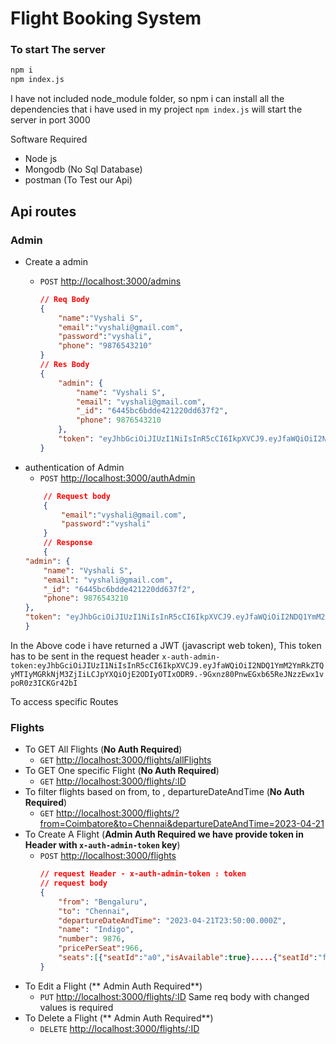 # Flight Booking System

### To start The server 
```bash
npm i 
npm index.js
```
I have not included node_module folder, so npm i can install all the dependencies that i have used in my project 
`npm index.js` will start the server in port 3000

Software Required
   - Node js 
   - Mongodb (No Sql Database)
   - postman (To Test our Api)

## Api routes

### Admin
- Create a admin 
    - `POST` [http://localhost:3000/admins](http://localhost:3000/admins)
        
        ```json
        // Req Body
        {
            "name":"Vyshali S",
            "email":"vyshali@gmail.com",
            "password":"vyshali",
            "phone": "9876543210"
        }
        // Res Body
        {
            "admin": {
                "name": "Vyshali S",
                "email": "vyshali@gmail.com",
                "_id": "6445bc6bdde421220dd637f2",
                "phone": 9876543210
            },
            "token": "eyJhbGciOiJIUzI1NiIsInR5cCI6IkpXVCJ9.eyJfaWQiOiI2NDQ1YmM2YmRkZTQyMTIyMGRkNjM3ZjIiLCJpYXQiOjE2ODIyOTE4MTl9.3Ba-f8IRtt0dHhTRE4UafROoq2g0_hXV6ai7zNKN9aY"
        }
        ```
- authentication of Admin
    - `POST` [http://localhost:3000/authAdmin](http://localhost:3000/authAdmin)
    ```json
        // Request body
        {
            "email":"vyshali@gmail.com",
            "password":"vyshali"
        }
        // Response
        {
    "admin": {
        "name": "Vyshali S",
        "email": "vyshali@gmail.com",
        "_id": "6445bc6bdde421220dd637f2",
        "phone": 9876543210
    },
    "token": "eyJhbGciOiJIUzI1NiIsInR5cCI6IkpXVCJ9.eyJfaWQiOiI2NDQ1YmM2YmRkZTQyMTIyMGRkNjM3ZjIiLCJpYXQiOjE2ODIyOTIxODR9.-9Gxnz80PnwEGxb65ReJNzzEwx1vpoR0z3ICKGr42bI"
    }
    ```
In the Above code i have returned a JWT (javascript web token), This token has to be sent in the request header `x-auth-admin-token:eyJhbGciOiJIUzI1NiIsInR5cCI6IkpXVCJ9.eyJfaWQiOiI2NDQ1YmM2YmRkZTQyMTIyMGRkNjM3ZjIiLCJpYXQiOjE2ODIyOTIxODR9.-9Gxnz80PnwEGxb65ReJNzzEwx1vpoR0z3ICKGr42bI`

To access specific Routes



### Flights
- To GET All Flights (**No Auth Required**)
    - `GET` [http://localhost:3000/flights/allFlights](http://localhost:3000/flights/allFlights)
- To GET One specific Flight (**No Auth Required**)
    - `GET` [http://localhost:3000/flights/:ID](http://localhost:3000/flights/:ID)
- To filter flights based on from, to , departureDateAndTime (**No Auth Required**)
    - `GET` [http://localhost:3000/flights/?from=Coimbatore&to=Chennai&departureDateAndTime=2023-04-21](http://localhost:3000/flights/?from=Coimbatore&to=Chennai&departureDateAndTime=2023-04-21)
- To Create A Flight (**Admin Auth Required we have provide token in Header with `x-auth-admin-token` key**)
    - `POST` [http://localhost:3000/flights](http://localhost:3000/flights)
        ```json
        // request Header - x-auth-admin-token : token
        // request body
        {
            "from": "Bengaluru",
            "to": "Chennai",
            "departureDateAndTime": "2023-04-21T23:50:00.000Z",
            "name": "Indigo",
            "number": 9876,
            "pricePerSeat":966,
            "seats":[{"seatId":"a0","isAvailable":true}.....{"seatId":"f10","isAvailable":true}] //Seats can be generated by using [https://github.com/Vyshali-S/flight-booking-system-backEnd/blob/main/generateSeat.js](https://github.com/Vyshali-S/flight-booking-system-backEnd/blob/main/generateSeat.js)
        }
        ```
- To Edit a Flight (** Admin Auth Required**)
    - `PUT` [http://localhost:3000/flights/:ID](http://localhost:3000/flights/:ID) Same req body with changed values is required 
- To Delete a Flight (** Admin Auth Required**)
     - `DELETE` [http://localhost:3000/flights/:ID](http://localhost:3000/flights/:ID)
